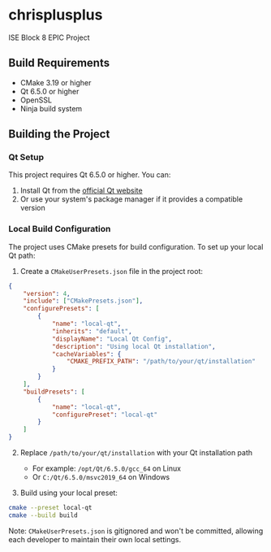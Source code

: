 # chrisplusplus
ISE Block 8 EPIC Project

## Build Requirements
- CMake 3.19 or higher
- Qt 6.5.0 or higher
- OpenSSL
- Ninja build system

## Building the Project

### Qt Setup
This project requires Qt 6.5.0 or higher. You can:
1. Install Qt from the [official Qt website](https://www.qt.io/download-qt-installer)
2. Or use your system's package manager if it provides a compatible version

### Local Build Configuration
The project uses CMake presets for build configuration. To set up your local Qt path:

1. Create a `CMakeUserPresets.json` file in the project root:
```json
{
    "version": 4,
    "include": ["CMakePresets.json"],
    "configurePresets": [
        {
            "name": "local-qt",
            "inherits": "default",
            "displayName": "Local Qt Config",
            "description": "Using local Qt installation",
            "cacheVariables": {
                "CMAKE_PREFIX_PATH": "/path/to/your/qt/installation"
            }
        }
    ],
    "buildPresets": [
        {
            "name": "local-qt",
            "configurePreset": "local-qt"
        }
    ]
}
```

2. Replace `/path/to/your/qt/installation` with your Qt installation path
   - For example: `/opt/Qt/6.5.0/gcc_64` on Linux
   - Or `C:/Qt/6.5.0/msvc2019_64` on Windows

3. Build using your local preset:
```bash
cmake --preset local-qt
cmake --build build
```

Note: `CMakeUserPresets.json` is gitignored and won't be committed, allowing each developer to maintain their own local settings.
